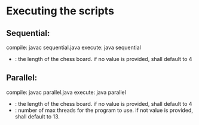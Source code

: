 # Executing the scripts
## Sequential:
compile: javac sequential.java
execute: java sequential <N>
 - <N>: the length of the chess board. if no value is provided, shall default to 4


## Parallel:
compile: javac parallel.java
execute: java parallel <N> <max threads>
 - <N>: the length of the chess board. if no value is provided, shall default to 4
 - <max threads>: number of max threads for the program to use. if not value is provided, shall default to 13.